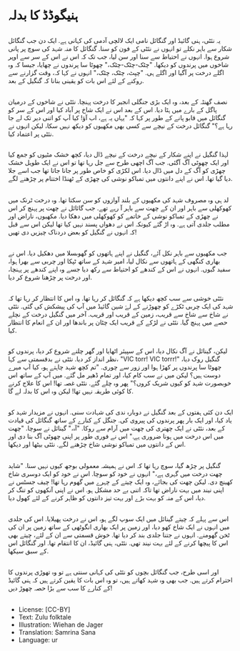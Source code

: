 # ہنیگوڈڈ کا بدلہ

##
یہ نئٹی، ہنی گائیڈ اور گنگائل نامی ایک لالچی آدمی کی کہانی ہے. ایک دن جب گنگائل شکار سے باہر نکلے تو انہوں نے نئٹی کے فون کو سنا. گنگائل کا منہ شہد کی سوچ پر پانی شروع ہوا. انہوں نے احتیاط سے سنا اور سن لیا، جب تک کہ اس نے اس کے سر سے اوپر شاخوں میں پرندوں کو دیکھا. "چٹک-چٹک-چٹک،" چھوٹا سا پرندوں نے چھایا، جیسا کہ وہ اگلے درخت پر آگیا اور اگلے ہی. "چپٹ، چٹک، چٹک،" انہوں نے کہا کہ، وقت گزارنے سے روکنے کے لئے اس بات کو یقینی بنانا کہ گنگیل کے بعد.

##
نصف گھنٹہ کے بعد، وہ ایک بڑی جنگلی انجیر کا درخت پہنچا. نئٹی نے شاخوں کے درمیان پاگل کے بارے میں ہٹا دیا. اس کے بعد اس نے ایک شاخ پر آباد کیا اور اس کے سر کو گنگائل میں قابو پانے کے طور پر کہا کہ "یہاں یہ ہے، اب آؤ! کیا آپ کو اتنی دیر تک لے جا رہا ہے؟" گنگائل درخت کے نیچے سے کسی بھی مکھیوں کو دیکھ نہیں سکا، لیکن انہوں نے نئٹی پر اعتماد کیا.

##
لہذا گنگیل نے اپنے شکار کے نیچے درخت کے نیچے ڈال دیا، کچھ خشک مٹیوں کو جمع کیا اور ایک چھوٹی آگ آگئی. جب آگ اچھی طرح سے جل رہا تھا تو اس نے ایک طویل خشک چھڑی کو آگ کے دل میں ڈال دیا. اس لکڑی کو خاص طور پر جانا جاتا تھا جب اسے جلا دیا گیا تھا. اس نے اپنے دانتوں میں تمباکو نوشی کی چھڑی کے ٹھنڈا اختتام پر چڑھنے لگے.

##
لد ہی وہ مصروف شہد کی مکھیوں کے بلند آوازوں کو سن سکتا تھا. وہ درخت ٹرنک میں کھوکھلی سے باہر اور ان کے چھت سے باہر آ رہے تھے. جب گائائل نے چھت پر پہنچ کر اس نے چھڑی کے تمباکو نوشی کے خاتمے کو کھوکھلی میں دھکا دیا. مکھیوں، ناراض اور مطلب جلدی آتی ہے. وہ اڑ گئے کیونکہ اس نے دھواں پسند نہیں کیا تھا لیکن اس سے قبل کہ انہوں نے گنگیل کو بعض دردناک چیزیں دی تھیں!

##
جب مکھیوں سے باہر نکل آئے، گنگیل نے اپنے ہاتھوں کو گھوںسلا میں دھکیل دیا. اس نے بھاری کنگھی کے ہاتھوں سے نکال لیا، امیر شہد کے ساتھ ٹپکا اور چربی سے بھرا ہوا، سفید گبوں. انہوں نے اس کے کندھے کو احتیاط سے رکھ دیا جسے وہ اپنے کندھے پر پہنچا، اور درخت پر چڑھنا شروع کر دیا.

##
نئٹی خوشی سے سب کچھ دیکھا ہے کہ گنگائل کر رہا تھا. وہ اس کا انتظار کر رہا تھا کہ شہد کی ایک چربی ٹکڑے کو چھوڑنے کے لۓ شین گائیڈ میں آپ کی پیشکش کی گئی. نئٹی نے شاخ سے شاخ سے قریب، زمین کے قریب اور قریب. آخر میں گنگیل درخت کے نچلے حصے میں پہنچ گیا. نئٹی نے لڑکے کے قریب ایک چٹان پر باندھا اور ان کے انعام کا انتظار کیا.

##
لیکن، گینائل نے آگ نکال دیا، اس کے سپیئر اٹھایا اور گھر چلنے شروع کر دیا، پرندوں کو نظر انداز کر دیا. نئٹی نے بدقسمتی سے کہا، "VIC torr! VIC torrr!" گنگیل روک دیا، چھوٹا سا پرندوں پر کھڑا ہوا اور زور سے چوری. "تم کچھ شہد چاہتے ہو، کیا آپ میرے دوست ہیں؟ لیکن میں نے سب کام کیا، اور تمام ڈھیر مل گئے. میں آپ کے ساتھ اس خوبصورت شہد کو کیوں شریک کروں؟" پھر وہ چلے گئے. نئٹی غصہ تھا! اس کا علاج کرنے کا کوئی طریقہ نہیں تھا! لیکن وہ اس کا بدلہ لے گا.

##
ایک دن کئی ہفتوں کے بعد گنگیل نے دوبارہ ندی کی شہادت سنی. انہوں نے مزیدار شہد کو یاد کیا، اور ایک بار پھر پرندوں کی پیروی کی. جنگل کے کنارے کے ساتھ گنگائل کی قیادت کے بعد، نئٹی نے ایک چھتری کی چھت میں آرام سے روکا. "آہ،" گینائل نے سوچا. "چھت میں اس درخت میں ہونا ضروری ہے." اس نے فوری طور پر اپنی چھوٹی آگ بنا دی اور اس کے دانتوں میں تمباکو نوشی شاخ چڑھنے لگے. نئٹی بیٹھا اور دیکھا.

##
گنگیل پر چڑھ گیا، سوچ رہا تھا کہ اس نے ہمیشہ معمولی بوجھ کیوں نہیں سنا. "شاید چھت درخت میں گہری ہے،" انہوں نے خود کو سوچا. اس نے خود کو ایک دوسری شاخ کھینچ دی. لیکن چھت کی بجائے، وہ ایک چیتے کے چہرے میں گھوم رہا تھا! چیف جسٹس نے اپنی نیند میں بہت ناراض تھا تاکہ اتنی بے حد مشکل ہو. اس نے اپنی آنکھوں کو تنگ کر دیا، اس کے منہ کو بہت بڑے اور بہت تیز دانتوں کو ظاہر کرنے کے لئے کھول دیا.

##
اس سے پہلے کہ چیتے گینائل میں ایک سوپ لگے ہو، اس نے درخت پھیلایا. اس کی جلدی میں انہوں نے ایک شاخ کھو دیا، اور زمین پر ایک بھاری انگوٹھی کے ساتھ زمین پر ان کی ٹخن گھومنے. انہوں نے جتنا جلدی بند کر دیا تھا. خوش قسمتی سے ان کے لئے، چیتے بھی اس کا پیچھا کرنے کے لئے بہت نیند تھی. نئٹی، ہنی گائیڈ، ان کا انتقام تھا. اور گنگائل اس کے سبق سیکھا.

##
اور اسی طرح، جب گنگائل بچوں کو نئٹی کی کہانی سنتی ہے تو وہ تھوڑی پرندوں کا احترام کرتے ہیں. جب بھی وہ شہد کھاتے ہیں، تو وہ اس بات کا یقین کرتے ہیں کہ ہنی گائیڈ کے کنارے کا سب سے بڑا حصہ چھوڑ دیں!

##
* License: [CC-BY]
* Text: Zulu folktale
* Illustration: Wiehan de Jager
* Translation: Samrina Sana
* Language: ur
